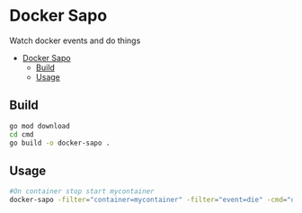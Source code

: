 # Docker Sapo

Watch docker events and do things

- [Docker Sapo](#docker-sapo)
  - [Build](#build)
  - [Usage](#usage)

## Build

```bash
go mod download
cd cmd
go build -o docker-sapo .
```

## Usage

```bash
#On container stop start mycontainer
docker-sapo -filter="container=mycontainer" -filter="event=die" -cmd="docker start mycontainer"
```
